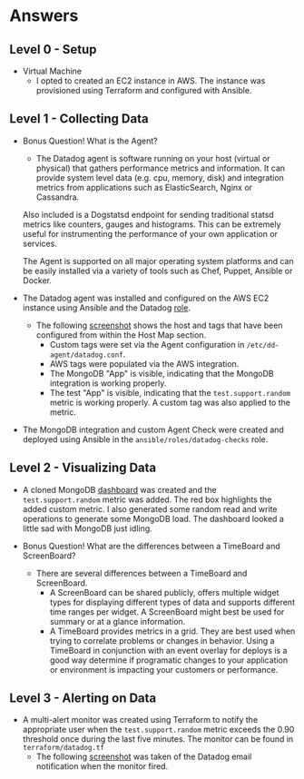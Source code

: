 # Answers

## Level 0 - Setup

- Virtual Machine
    - I opted to created an EC2 instance in AWS.  The instance was provisioned using Terraform and configured with Ansible.

## Level 1 - Collecting Data

- Bonus Question! What is the Agent?
    - The Datadog agent is software running on your host (virtual or physical) that gathers performance metrics and information. It can provide system level data (e.g. cpu, memory, disk) and integration metrics from applications such as ElasticSearch, Nginx or Cassandra.  

    Also included is a Dogstatsd endpoint for sending traditional statsd metrics like counters, gauges and histograms. This can be extremely useful for instrumenting the performance of your own application or services.

    The Agent is supported on all major operating system platforms and can be easily installed via a variety of tools such as Chef, Puppet, Ansible or Docker.

- The Datadog agent was installed and configured on the AWS EC2 instance using Ansible and the Datadog [role][datadog-ansible].
    - The following [screenshot][host-map-screenshot] shows the host and tags that have been configured from within the Host Map section.
        - Custom tags were set via the Agent configuration in `/etc/dd-agent/datadog.conf`.
        - AWS tags were populated via the AWS integration.
        - The MongoDB "App" is visible, indicating that the MongoDB integration is working properly.
        - The test "App" is visible, indicating that the `test.support.random` metric is working properly. A custom tag was also applied to the metric.
- The MongoDB integration and custom Agent Check were created and deployed using Ansible in the `ansible/roles/datadog-checks` role.

## Level 2 - Visualizing Data

- A cloned MongoDB [dashboard][mongo-dash-screenshot] was created and the `test.support.random` metric was added. The red box highlights the added custom metric. I also generated some random read and write operations to generate some MongoDB load. The dashboard looked a little sad with MongoDB just idling.

- Bonus Question! What are the differences between a TimeBoard and ScreenBoard?

    - There are several differences between a TimeBoard and ScreenBoard.
        - A ScreenBoard can be shared publicly, offers multiple widget types for displaying different types of data and supports different time ranges per widget. A ScreenBoard might best be used for summary or at a glance information.
        - A TimeBoard provides metrics in a grid. They are best used when trying to correlate problems or changes in behavior. Using a TimeBoard in conjunction with an event overlay for deploys is a good way determine if programatic changes to your application or environment is impacting your customers or performance.

## Level 3 - Alerting on Data

- A multi-alert monitor was created using Terraform to notify the appropriate user when the `test.support.random` metric exceeds the 0.90 threshold once during the last five minutes. The monitor can be found in `terraform/datadog.tf`
    - The following [screenshot][monitor-alert-screenshot] was taken of the Datadog email notification when the monitor fired.


[datadog-ansible]: https://github.com/Datadog/ansible-Datadog
[host-map-screenshot]: https://thematthewgreenmonosnap.s3.us-east-2.amazonaws.com/Host_Map__Datadog_2017-06-16_23-47-20.png
[mongo-dash-screenshot]: https://thematthewgreenmonosnap.s3.us-east-2.amazonaws.com/MongoDB_--_thematthewgreen__Datadog_2017-06-16_23-56-48.png
[monitor-alert-screenshot]: https://thematthewgreenmonosnap.s3.us-east-2.amazonaws.com/Monitor_Alert_Triggered_DEMO_-_Random_Support_Threshold_exceeded_on_hosti-0ae23f9a948568ee5_-_thematthewgreengmail.com_-_2017-06-17_01-46-08.png
